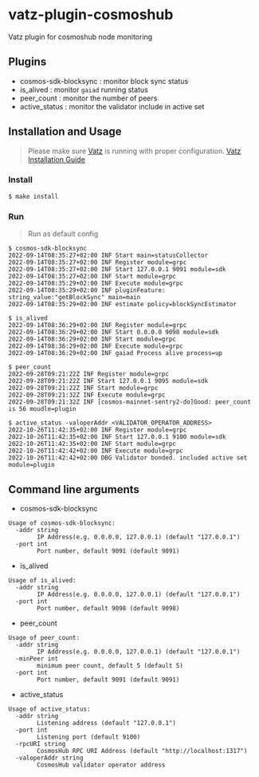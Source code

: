 # vatz-plugin-cosmoshub
Vatz plugin for cosmoshub node monitoring

## Plugins
- cosmos-sdk-blocksync : monitor block sync status
- is_alived : monitor `gaiad` running status
- peer_count : monitor the number of peers
- active_status : monitor the validator include in active set

## Installation and Usage
> Please make sure [Vatz](https://github.com/dsrvlabs/vatz) is running with proper configuration. [Vatz Installation Guide](https://github.com/dsrvlabs/vatz/blob/main/docs/installation.md)

### Install
```
$ make install
```

### Run
> Run as default config
```
$ cosmos-sdk-blocksync
2022-09-14T08:35:27+02:00 INF Start main=statusCollector
2022-09-14T08:35:27+02:00 INF Register module=grpc
2022-09-14T08:35:27+02:00 INF Start 127.0.0.1 9091 module=sdk
2022-09-14T08:35:27+02:00 INF Start module=grpc
2022-09-14T08:35:29+02:00 INF Execute module=grpc
2022-09-14T08:35:29+02:00 INF pluginFeature: string_value:"getBlockSync" main=main
2022-09-14T08:35:29+02:00 INF estimate policy=blockSyncEstimator
```
```
$ is_alived
2022-09-14T08:36:29+02:00 INF Register module=grpc
2022-09-14T08:36:29+02:00 INF Start 0.0.0.0 9098 module=sdk
2022-09-14T08:36:29+02:00 INF Start module=grpc
2022-09-14T08:36:29+02:00 INF Execute module=grpc
2022-09-14T08:36:29+02:00 INF gaiad Process alive process=up
```
```
$ peer_count
2022-09-28T09:21:22Z INF Register module=grpc
2022-09-28T09:21:22Z INF Start 127.0.0.1 9095 module=sdk
2022-09-28T09:21:22Z INF Start module=grpc
2022-09-28T09:21:32Z INF Execute module=grpc
2022-09-28T09:21:32Z INF [cosmos-mainnet-sentry2-do]Good: peer_count is 56 moudle=plugin
```
```
$ active_status -valoperAddr <VALIDATOR_OPERATOR_ADDRESS>
2022-10-26T11:42:35+02:00 INF Register module=grpc
2022-10-26T11:42:35+02:00 INF Start 127.0.0.1 9100 module=sdk
2022-10-26T11:42:35+02:00 INF Start module=grpc
2022-10-26T11:42:42+02:00 INF Execute module=grpc
2022-10-26T11:42:42+02:00 DBG Validator bonded. included active set module=plugin
```

## Command line arguments
- cosmos-sdk-blocksync
```
Usage of cosmos-sdk-blocksync:
  -addr string
    	IP Address(e.g. 0.0.0.0, 127.0.0.1) (default "127.0.0.1")
  -port int
    	Port number, default 9091 (default 9091)
```
- is_alived
```
Usage of is_alived:
  -addr string
    	IP Address(e.g. 0.0.0.0, 127.0.0.1) (default "127.0.0.1")
  -port int
    	Port number, default 9098 (default 9098)
```
- peer_count
```
Usage of peer_count:
  -addr string
        IP Address(e.g. 0.0.0.0, 127.0.0.1) (default "127.0.0.1")
  -minPeer int
        minimum peer count, default 5 (default 5)
  -port int
        Port number, default 9091 (default 9091)
```
- active_status
```
Usage of active_status:
  -addr string
    	Listening address (default "127.0.0.1")
  -port int
    	Listening port (default 9100)
  -rpcURI string
    	CosmosHub RPC URI Address (default "http://localhost:1317")
  -valoperAddr string
    	CosmosHub validator operator address
```
